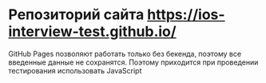 # Репозиторий сайта https://ios-interview-test.github.io/

GitHub Pages позволяют работать только без бекенда, поэтому все введенные данные не сохранятся.
Поэтому приходится при проведении тестирования использовать JavaScript
